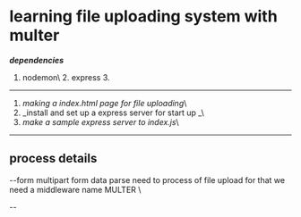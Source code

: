 # learning file uploading system with multer
**_dependencies_**
1. nodemon\ 2. express 3.
---
1. _making a index.html page for file uploading_\
2. _install and set up a express server for start up _\
3. _make a sample express server to index.js_\
---
## process details
--form multipart form data parse need to process of file upload for that we need a middleware name MULTER \

--